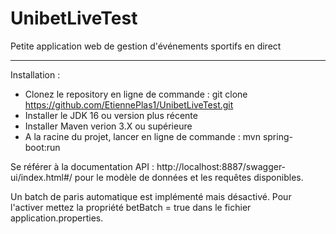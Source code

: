 # UnibetLiveTest
Petite application web de gestion d'événements sportifs en direct

-----

Installation : 

- Clonez le repository en ligne de commande : git clone https://github.com/EtiennePlas1/UnibetLiveTest.git
- Installer le JDK 16 ou version plus récente 
- Installer Maven verion 3.X ou supérieure
- A la racine du projet, lancer en ligne de commande : mvn spring-boot:run

Se référer à la documentation API : http://localhost:8887/swagger-ui/index.html#/ pour le modèle de données et les requêtes disponibles.

Un batch de paris automatique est implémenté mais désactivé. Pour l'activer mettez la propriété betBatch = true dans le fichier application.properties.

